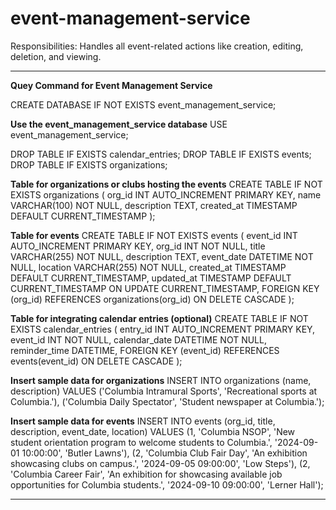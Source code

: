# event-management-service
Responsibilities: Handles all event-related actions like creation, editing, deletion, and viewing.


---
**Quey Command for Event Management Service**

CREATE DATABASE IF NOT EXISTS event_management_service;

**Use the event_management_service database**
USE event_management_service;

DROP TABLE IF EXISTS calendar_entries;
DROP TABLE IF EXISTS events;
DROP TABLE IF EXISTS organizations;


**Table for organizations or clubs hosting the events**
CREATE TABLE IF NOT EXISTS organizations (
    org_id INT AUTO_INCREMENT PRIMARY KEY,
    name VARCHAR(100) NOT NULL,
    description TEXT,
    created_at TIMESTAMP DEFAULT CURRENT_TIMESTAMP
);

**Table for events**
CREATE TABLE IF NOT EXISTS events (
    event_id INT AUTO_INCREMENT PRIMARY KEY,
    org_id INT NOT NULL,
    title VARCHAR(255) NOT NULL,
    description TEXT,
    event_date DATETIME NOT NULL,
    location VARCHAR(255) NOT NULL,
    created_at TIMESTAMP DEFAULT CURRENT_TIMESTAMP,
    updated_at TIMESTAMP DEFAULT CURRENT_TIMESTAMP ON UPDATE CURRENT_TIMESTAMP,
    FOREIGN KEY (org_id) REFERENCES organizations(org_id) ON DELETE CASCADE
);

**Table for integrating calendar entries (optional)**
CREATE TABLE IF NOT EXISTS calendar_entries (
    entry_id INT AUTO_INCREMENT PRIMARY KEY,
    event_id INT NOT NULL,
    calendar_date DATETIME NOT NULL,
    reminder_time DATETIME,
    FOREIGN KEY (event_id) REFERENCES events(event_id) ON DELETE CASCADE
);

**Insert sample data for organizations**
INSERT INTO organizations (name, description) VALUES
('Columbia Intramural Sports', 'Recreational sports at Columbia.'),
('Columbia Daily Spectator', 'Student newspaper at Columbia.');

**Insert sample data for events**
INSERT INTO events (org_id, title, description, event_date, location) VALUES
(1, 'Columbia NSOP', 'New student orientation program to welcome students to Columbia.', '2024-09-01 10:00:00', 'Butler Lawns'),
(2, 'Columbia Club Fair Day', 'An exhibition showcasing clubs on campus.', '2024-09-05 09:00:00', 'Low Steps'),
(2, 'Columbia Career Fair', 'An exhibition for showcasing available job opportunities for Columbia students.', '2024-09-10 09:00:00', 'Lerner Hall');


---
